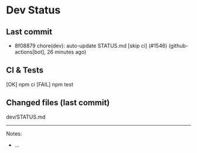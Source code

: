 # Dev Status

## Last commit
- 8f08879 chore(dev): auto-update STATUS.md [skip ci] (#1546) (github-actions[bot], 26 minutes ago)
## CI & Tests
[OK] npm ci
[FAIL] npm test

## Changed files (last commit)
dev/STATUS.md

---
Notes:
- ...
